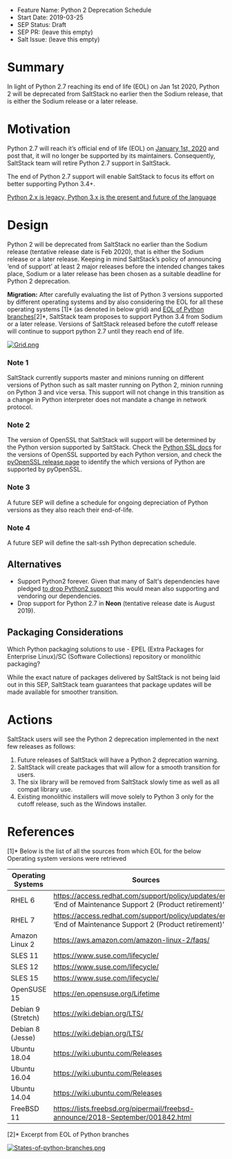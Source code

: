 - Feature Name: Python 2 Deprecation Schedule
- Start Date: 2019-03-25
- SEP Status: Draft
- SEP PR: (leave this empty)
- Salt Issue: (leave this empty)



# Summary
[summary]: #summary

In light of Python 2.7 reaching its end of life (EOL) on Jan 1st 2020, Python 2
will be deprecated from SaltStack no earlier then the Sodium release, that is
either the Sodium release or a later release.


# Motivation
[motivation]: #motivation

Python 2.7 will reach it’s official end of life (EOL) on [January 1st,
2020](https://devguide.python.org/#branchstatus) and post that, it will no
longer be supported by its maintainers. Consequently, SaltStack team will
retire Python 2.7 support in SaltStack.

The end of Python 2.7 support will enable SaltStack to focus its effort on
better supporting Python 3.4+.

[Python 2.x is legacy, Python 3.x is the present and future of the
language](https://wiki.python.org/moin/Python2orPython3)


# Design
[design]: #detailed-design

Python 2 will be deprecated from SaltStack no earlier than the Sodium release
(tentative release date is Feb 2020), that is either the Sodium release or a
later release. Keeping in mind SaltStack’s policy of announcing ‘end of
support’ at least 2 major releases before the intended changes takes place,
Sodium or a later release has been chosen as a suitable deadline for Python 2
deprecation.

**Migration:** After carefully evaluating the list of Python 3 versions
supported by different operating systems and by also considering the EOL for
all these operating systems [1]* (as denoted in below grid) and [EOL of Python
branches](https://devguide.python.org/#branchstatus)[2]*, SaltStack team
proposes to support Python 3.4 from Sodium or a later release. Versions of
SaltStack released before the cutoff release will continue to support python
2.7 until they reach end of life.

[![Grid.png](https://i.postimg.cc/V62Wh9nY/Grid.png)](https://postimg.cc/xJymJz67)

### Note 1

SaltStack currently supports master and minions running on different
versions of Python such as salt master running on Python 2, minion running on
Python 3 and vice versa. This support will not change in this transition as a
change in Python interpreter does not mandate a change in network protocol.

### Note 2

The version of OpenSSL that SaltStack will support will be determined
by the Python version supported by SaltStack. Check the [Python SSL
docs](https://docs.python.org/3/library/ssl.html) for the versions of OpenSSL
supported by each Python version, and check the [pyOpenSSL release
page](https://pypi.org/project/pyOpenSSL/#history) to identify the which
versions of Python are supported by pyOpenSSL.

### Note 3

A future SEP will define a schedule for ongoing depreciation of Python versions as they also reach their end-of-life.

### Note 4

A future SEP will define the salt-ssh Python deprecation schedule.

## Alternatives
[alternatives]: #alternatives

- Support Python2 forever. Given that many of Salt's dependencies have pledged [to drop Python2 support](https://python3statement.org/) this would mean also supporting and vendoring our dependencies.
- Drop support for Python 2.7 in **Neon** (tentative release date is August 2019).

## Packaging Considerations
[Packaging]: #Packaging-Considerations

Which Python packaging solutions to use - EPEL (Extra Packages for Enterprise
Linux)/SC (Software Collections) repository or monolithic packaging? 

While the exact nature of packages delivered by SaltStack is not being laid out
in this SEP, SaltStack team guarantees that package updates will be made
available for smoother transition.


# Actions
[Actions]: #Actions

SaltStack users will see the Python 2 deprecation implemented in the next few
releases as follows: 

1. Future releases of SaltStack will have a Python 2 deprecation warning.
2. SaltStack will create packages that will allow for a smooth transition for users.
3. The six library will be removed from SaltStack slowly time as well as all
   compat library use.
5. Existing monolithic installers will move solely to Python 3 only for the
   cutoff release, such as the Windows installer.
 

# References
[References]: #References

[1]* Below is the list of all the sources from which EOL for the below
Operating system versions were retrieved 

|Operating Systems                          |Sources                         |
|-------------------------------|-----------------------------|
|RHEL 6              |https://access.redhat.com/support/policy/updates/errata ‘End of Maintenance Support 2 (Product retirement)’ |
|RHEL 7              | https://access.redhat.com/support/policy/updates/errata ‘End of Maintenance Support 2 (Product retirement)’ |
|Amazon Linux 2      | https://aws.amazon.com/amazon-linux-2/faqs/ |
|SLES 11             | https://www.suse.com/lifecycle/ |
|SLES 12             | https://www.suse.com/lifecycle/ |
|SLES 15             | https://www.suse.com/lifecycle/ |
|OpenSUSE 15         | https://en.opensuse.org/Lifetime |
|Debian 9 (Stretch)  | https://wiki.debian.org/LTS/ |
|Debian 8 (Jesse)    | https://wiki.debian.org/LTS/ |
|Ubuntu 18.04        | https://wiki.ubuntu.com/Releases |
|Ubuntu 16.04        | https://wiki.ubuntu.com/Releases |
|Ubuntu 14.04        | https://wiki.ubuntu.com/Releases |
|FreeBSD 11          | https://lists.freebsd.org/pipermail/freebsd-announce/2018-September/001842.html |


[2]*  Excerpt from EOL of Python branches 

[![States-of-python-branches.png](https://i.postimg.cc/sXrxxvYV/States-of-python-branches.png)](https://postimg.cc/Mc9qrZ34)
